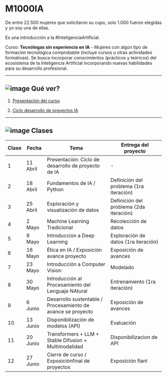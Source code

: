 # M1000IA 


De entre 22.500 mujeres que solicitaron su cupo, solo 1.000 fueron elegidas y yo soy una de ellas.

Es una introducción a la #InteligenciaArtificial.

Curso: **Tecnólogas sin experiencia en IA** - Mujeres con algún tipo de formación tecnológica comprobable (incluye cursos u otras actividades formativas). Se busca incorporar conocimientos (prácticos y teóricos) del ecosistema de la Inteligencia Artificial incorporando nuevas habilidades para su desarrollo profesional.

---

##  ![image](https://github.com/eugenia1984/IA/assets/72580574/6fed6f1e-6076-45a9-9ec2-3f305446d62b) Qué ver?

1. [Presentación del curso](https://github.com/eugenia1984/IA/blob/main/m1000ia/01-presentacion-del-curso.md)

2. [Ciclo desarrollo de proyectos IA](https://github.com/eugenia1984/IA/blob/main/m1000ia/02-ciclo-desarrollo-de-proyectos-IA.md)

---

##  ![image](https://github.com/eugenia1984/IA/assets/72580574/6fed6f1e-6076-45a9-9ec2-3f305446d62b) Clases

| Clase | Fecha | Tema | Entrega del proyecto |
| ----- | ----- | ---- | -------------------- |
| 1 | 11 Abril |  Presentación: Ciclo de desarrollo de proyecto de IA | - |
| 2 | 18 Abril | Fundamentos de IA / Python | Definición del problema (1ra iteración) |
| 3 | 25 Abril | Exploración y visualización de datos | Definición del problema (2da iteración) |
| 4 | 2 Mayo |  Machine Learning Tradicional | Recolección de datos |
| 5 | 9 Mayo | Introduccion a Deep Learning | Exploración de datos (1ra iteración) |
| 6 | 16 Mayo | Ética en IA / Exposición avance proyecto | Exposición de avances |
| 7 | 23 Mayo | Introducción a Computer Vision |  Modelado |
| 8 | 30 Mayo | Introducción al Procesamiento del Lenguaje NAtural  | Entrenamiento (1ra iteración) |
| 9 | 6 Junio  |  Desarrollo sustentable / Procesamiento de avance se proyecto | Exposición de avances |
| 10 | 13 Junio | Disponibilización de modelos (API) | Evaluación |
| 11 | 20 Junio  | Transformers + LLM + Stable Difusion + Multimodalidad | Disponibilizacion de API |
| 12 | 27 Junio  | Cierre de curso / Exposiciónfinal de proyectos | Exposición fianl |